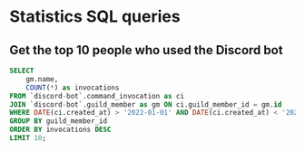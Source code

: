 # Statistics SQL queries

## Get the top 10 people who used the Discord bot
```sql
SELECT
    gm.name,
    COUNT(*) as invocations
FROM `discord-bot`.command_invocation as ci
JOIN `discord-bot`.guild_member as gm ON ci.guild_member_id = gm.id
WHERE DATE(ci.created_at) > '2022-01-01' AND DATE(ci.created_at) < '2022-02-01'
GROUP BY guild_member_id
ORDER BY invocations DESC
LIMIT 10;
```

